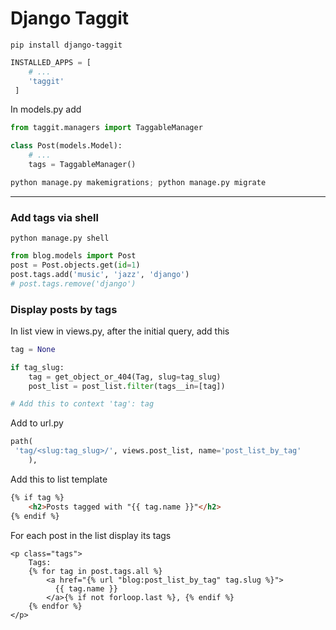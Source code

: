 # Django Taggit

```
pip install django-taggit
```

```python
INSTALLED_APPS = [
    # ...
    'taggit'
 ]
```

In models.py add
```python
from taggit.managers import TaggableManager

class Post(models.Model):
    # ...
    tags = TaggableManager()
```

```python
python manage.py makemigrations; python manage.py migrate
```

<hr>

### Add tags via shell

```
python manage.py shell
```

```python
from blog.models import Post
post = Post.objects.get(id=1)
post.tags.add('music', 'jazz', 'django')
# post.tags.remove('django')
```

### Display posts by tags

In list view in views.py, after the initial query, add this
```python
tag = None

if tag_slug:
    tag = get_object_or_404(Tag, slug=tag_slug)
    post_list = post_list.filter(tags__in=[tag])

# Add this to context 'tag': tag
```

Add to url.py

```python
path(
 'tag/<slug:tag_slug>/', views.post_list, name='post_list_by_tag'
    ),
```

Add this to list template
```html
{% if tag %}
    <h2>Posts tagged with "{{ tag.name }}"</h2>
{% endif %}
```

For each post in the list display its tags
```
<p class="tags">
    Tags:
    {% for tag in post.tags.all %}
        <a href="{% url "blog:post_list_by_tag" tag.slug %}">
          {{ tag.name }}
        </a>{% if not forloop.last %}, {% endif %}
    {% endfor %}
</p>
```

